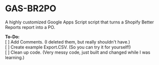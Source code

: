 # GAS-BR2PO
A highly customized Google Apps Script script that turns a Shopify Better Reports report into a PO.

**To-Do:**  
[ ] Add Comments. (I deleted them, but really shouldn't have.)  
[ ] Create example Export.CSV. (So you can try it for yourself!)  
[ ] Clean up code. (Very messy code, just built and changed while I was learning.)  
